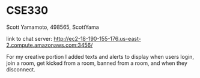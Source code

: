 # CSE330
Scott Yamamoto, 498565, ScottYama

link to chat server: http://ec2-18-190-155-176.us-east-2.compute.amazonaws.com:3456/

For my creative portion I added texts and alerts to display when users login, join a room, get kicked from a room, banned from a room, and when they disconnect.